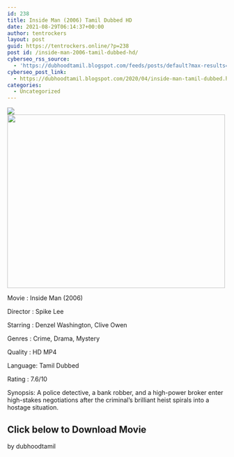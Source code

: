 ```yaml
---
id: 238
title: Inside Man (2006) Tamil Dubbed HD
date: 2021-08-29T06:14:37+00:00
author: tentrockers
layout: post
guid: https://tentrockers.online/?p=238
post id: /inside-man-2006-tamil-dubbed-hd/
cyberseo_rss_source:
  - 'https://dubhoodtamil.blogspot.com/feeds/posts/default?max-results=150&start-index=301'
cyberseo_post_link:
  - https://dubhoodtamil.blogspot.com/2020/04/inside-man-tamil-dubbed.html
categories:
  - Uncategorized
---
```

<div class="media_block">
  <img src="https://1.bp.blogspot.com/-rhgph12NAT8/XqhPkz7dpeI/AAAAAAAAA30/Y0bzsAqourAGmfSjVFDo4CxTytF-6u6kgCNcBGAsYHQ/s72-w500-h398-c/342543.jpg" class="media_thumbnail" />
</div>

<div dir="ltr" trbidi="on" readability="17.848484848485">
  <div class="separator">
    <a href="https://1.bp.blogspot.com/-rhgph12NAT8/XqhPkz7dpeI/AAAAAAAAA30/Y0bzsAqourAGmfSjVFDo4CxTytF-6u6kgCNcBGAsYHQ/s1600/342543.jpg"><img loading="lazy" border="0" data-original-height="1024" data-original-width="1280" height="398" src="https://1.bp.blogspot.com/-rhgph12NAT8/XqhPkz7dpeI/AAAAAAAAA30/Y0bzsAqourAGmfSjVFDo4CxTytF-6u6kgCNcBGAsYHQ/w500-h398/342543.jpg" width="500" /></a>
  </div>
  
  <p>
    Movie<span> </span>:<span> </span>Inside Man (2006)
  </p>
  
  <p>
    Director<span> </span>:<span> </span>Spike Lee
  </p>
  
  <p>
    Starring<span> </span>:<span> </span>Denzel Washington, Clive Owen
  </p>
  
  <p>
    Genres<span> </span>:<span> </span>Crime, Drama, Mystery
  </p>
  
  <p>
    Quality<span> </span>:<span> </span>HD MP4
  </p>
  
  <p>
    Language:<span> </span>Tamil Dubbed
  </p>
  
  <p>
    Rating<span> </span>:<span> </span>7.6/10
  </p>
  
  <p>
    Synopsis: A police detective, a bank robber, and a high-power broker enter high-stakes negotiations after the criminal&#8217;s brilliant heist spirals into a hostage situation.
  </p>
  
  <h2>
    <span><b><span>Click below to Download Movie</span></b></span>
  </h2>
  
  <p>
    by dubhoodtamil
  </p>
</div>